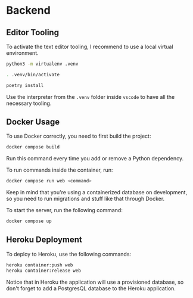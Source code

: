# Backend

## Editor Tooling

To activate the text editor tooling, I recommend to use a local virtual environment.

```sh
python3 -m virtualenv .venv

. .venv/bin/activate

poetry install
```

Use the interpreter from the `.venv` folder inside `vscode` to have all the necessary tooling.

## Docker Usage

To use Docker correctly, you need to first build the project:

```sh
docker compose build
```

Run this command every time you add or remove a Python dependency.

To run commands inside the container, run:

```sh
docker compose run web <command>
```

Keep in mind that you're using a containerized database on development, so you need to run migrations and stuff like that through Docker.

To start the server, run the following command:

```sh
docker compose up
```

## Heroku Deployment

To deploy to Heroku, use the following commands:

```sh
heroku container:push web
heroku container:release web
```

Notice that in Heroku the application will use a provisioned database, so don't forget to add a PostgresQL database to the Heroku application.
